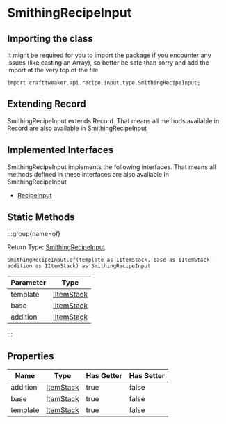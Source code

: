 # SmithingRecipeInput

## Importing the class

It might be required for you to import the package if you encounter any issues (like casting an Array), so better be safe than sorry and add the import at the very top of the file.
```zenscript
import crafttweaker.api.recipe.input.type.SmithingRecipeInput;
```


## Extending Record

SmithingRecipeInput extends Record. That means all methods available in Record are also available in SmithingRecipeInput

## Implemented Interfaces
SmithingRecipeInput implements the following interfaces. That means all methods defined in these interfaces are also available in SmithingRecipeInput

- [RecipeInput](/vanilla/api/recipe/input/RecipeInput)

## Static Methods

:::group{name=of}

Return Type: [SmithingRecipeInput](/vanilla/api/recipe/input/type/SmithingRecipeInput)

```zenscript
SmithingRecipeInput.of(template as IItemStack, base as IItemStack, addition as IItemStack) as SmithingRecipeInput
```

| Parameter |                    Type                    |
|-----------|--------------------------------------------|
| template  | [IItemStack](/vanilla/api/item/IItemStack) |
| base      | [IItemStack](/vanilla/api/item/IItemStack) |
| addition  | [IItemStack](/vanilla/api/item/IItemStack) |


:::

## Properties

|   Name   |                   Type                   | Has Getter | Has Setter |
|----------|------------------------------------------|------------|------------|
| addition | [ItemStack](/vanilla/api/item/ItemStack) | true       | false      |
| base     | [ItemStack](/vanilla/api/item/ItemStack) | true       | false      |
| template | [ItemStack](/vanilla/api/item/ItemStack) | true       | false      |

